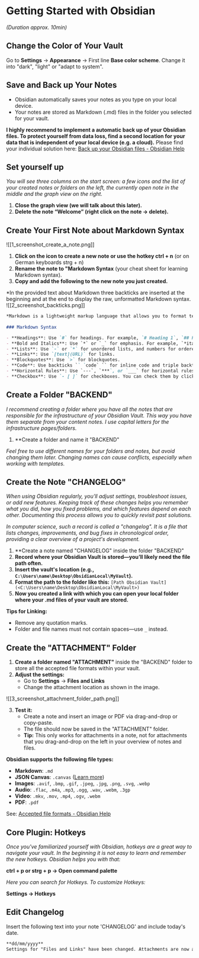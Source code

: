 # Getting Started with Obsidian
*(Duration approx. 10min)*

## Change the Color of Your Vault

Go to **Settings** → **Appearance** → First line **Base color scheme**. Change it into "dark", "light" or "adapt to system".

## Save and Back up Your Notes

- Obsidian automatically saves your notes as you type on your local device.
- Your notes are stored as Markdown (.md) files in the folder you selected for your vault.

**I highly recommend to implement a automatic back up of your Obsidian files. To protect yourself from data loss, find a second location for your data that is independent of your local device (e.g. a cloud).** Please find your individual solution here: [Back up your Obsidian files - Obsidian Help](https://help.obsidian.md/backup)

## Set yourself up
*You will see three columns on the start screen: a few icons and the list of your created notes or folders on the left, the currently open note in the middle and the graph view on the right.*

1. **Close the graph view (we will talk about this later).**
2. **Delete the note “Welcome” (right click on the note → delete).**

## Create Your First Note about Markdown Syntax

![[1_screenshot_create_a_note.png]]

1. **Click on the icon to create a new note or use the hotkey ctrl + n** (or on German keyboards strg + n)
2. **Rename the note to "Markdown Syntax** (your cheat sheet for learning Markdown syntax).
3. **Copy and add the following to the new note you just created.**

*In the provided text about Markdown three backticks are inserted at the beginning and at the end to display the raw, unformatted Markdown syntax.
![[2_screenshot_backticks.png]]

```markdown
*Markdown is a lightweight markup language that allows you to format text easily.*
   
### Markdown Syntax

- **Headings**: Use `#` for headings. For example, `# Heading 1`, `## Heading 2`, up to `###### Heading 6`.
- **Bold and Italics**: Use `*` or `_` for emphasis. For example, `*italic*` or `_italic_`, and `**bold**` or `__bold__`.
- **Lists**: Use `-` or `*` for unordered lists, and numbers for ordered lists.
- **Links**: Use `[text](URL)` for links.
- **Blockquotes**: Use `>` for blockquotes.
- **Code**: Use backticks `` `code` `` for inline code and triple backticks for code blocks.
- **Horizontal Rules**: Use `---`, `***`, or `___` for horizontal rules.
- **Checkbox**: Use `- [ ]` for checkboxes. You can check them by clicking in the box.
```

## Create a Folder "BACKEND"

*I recommend creating a folder where you have all the notes that are responsible for the infrastructure of your Obsidian Vault. This way you have them separate from your content notes. I use capital letters for the infrastructure pages/folders.*

1. **Create a folder and name it "BACKEND"

*Feel free to use different names for your folders and notes, but avoid changing them later. Changing names can cause conflicts, especially when working with templates.*

## Create the Note "CHANGELOG"

*When using Obsidian regularly, you'll adjust settings, troubleshoot issues, or add new features. Keeping track of these changes helps you remember what you did, how you fixed problems, and which features depend on each other. Documenting this process allows you to quickly revisit past solutions.*

*In computer science, such a record is called a "changelog". It is a file that lists changes, improvements, and bug fixes in chronological order, providing a clear overview of a project's development.*

1. **Create a note named "CHANGELOG" inside the folder "BACKEND" 
2. **Record where your Obsidian Vault is stored—you’ll likely need the file path often.**
3. **Insert the vault's location (e.g., `C:\Users\name\Desktop\ObsidianLocal\MyVault`).**
4. **Format the path to the folder like this:**
	``[Path Obsidian Vault](<C:\Users\name\Desktop\ObsidianLocal\MyVault>)``
5. **Now you created a link with which you can open your local folder where your .md files of your vault are stored.**

**Tips for Linking:**
- Remove any quotation marks.
- Folder and file names must not contain spaces—use `_` instead.

## Create the "ATTACHMENT" Folder

1. **Create a folder named "ATTACHMENT"** inside the "BACKEND" folder to store all the accepted file formats within your vault.
2. **Adjust the settings:**
	- Go to **Settings** → **Files and Links**
	- Change the attachment location as shown in the image.

![[3_screenshot_attachment_folder_path.png]]

3. **Test it:**
    - Create a note and insert an image or PDF via drag-and-drop or copy-paste.
    - The file should now be saved in the "ATTACHMENT" folder.
    - **Tip:** This only works for attachments in a note, not for attachments that you drag-and-drop on the left in your overview of notes and files.

**Obsidian supports the following file types:**

- **Markdown**: `.md`
- **JSON Canvas**: `.canvas` ([Learn more](https://jsoncanvas.org/))
- **Images**: `.avif`, `.bmp`, `.gif`, `.jpeg`, `.jpg`, `.png`, `.svg`, `.webp`
- **Audio**: `.flac`, `.m4a`, `.mp3`, `.ogg`, `.wav`, `.webm`, `.3gp`
- **Video**: `.mkv`, `.mov`, `.mp4`, `.ogv`, `.webm`
- **PDF**: `.pdf` 

See: [Accepted file formats - Obsidian Help](https://help.obsidian.md/file-formats)

## Core Plugin: Hotkeys

*Once you've familiarized yourself with Obsidian, hotkeys are a great way to navigate your vault. In the beginning it is not easy to learn and remember the new hotkeys. Obsidian helps you with that:*

**ctrl + p or strg + p → Open command palette**

*Here you can search for Hotkeys. To customize Hotkeys:*

**Settings → Hotkeys**

## Edit Changelog
Insert the following text into your note 'CHANGELOG' and include today's date.
```markdown
**dd/mm/yyyy**  
Settings for "Files and Links" have been changed. Attachments are now automatically stored in the ATTACHMENT folder. 
```
